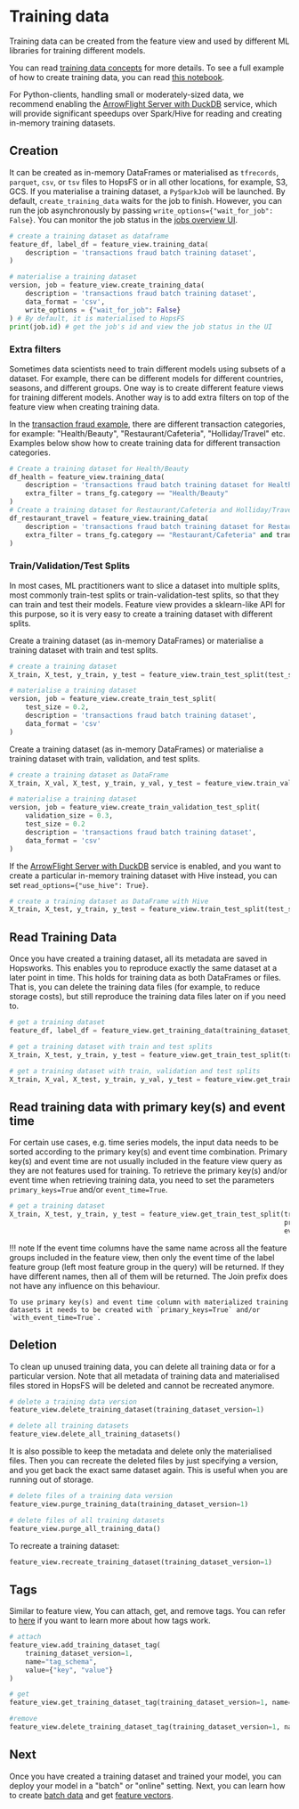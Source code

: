 # Training data

Training data can be created from the feature view and used by different ML libraries for training different models.

You can read [training data concepts](../../../concepts/fs/feature_view/offline_api.md) for more details. To see a full example of how to create training data, you can read [this notebook](https://github.com/logicalclocks/hopsworks-tutorials/blob/master/fraud_batch/2_feature_view_creation.ipynb).

For Python-clients, handling small or moderately-sized data, we recommend enabling the [ArrowFlight Server with DuckDB](../../../setup_installation/common/arrow_flight_duckdb.md) service,
which will provide significant speedups over Spark/Hive for reading and creating in-memory training datasets.

## Creation
It can be created as in-memory DataFrames or materialised as `tfrecords`, `parquet`, `csv`, or `tsv` files to HopsFS or in all other locations, for example, S3, GCS. If you materialise a training dataset, a `PySparkJob` will be launched. By default, `create_training_data` waits for the job to finish. However, you can run the job asynchronously by passing `write_options={"wait_for_job": False}`. You can monitor the job status in the [jobs overview UI](../../projects/jobs/pyspark_job.md#step-1-jobs-overview). 

```python
# create a training dataset as dataframe
feature_df, label_df = feature_view.training_data(
    description = 'transactions fraud batch training dataset',
)

# materialise a training dataset
version, job = feature_view.create_training_data(
    description = 'transactions fraud batch training dataset',
    data_format = 'csv',
    write_options = {"wait_for_job": False}
) # By default, it is materialised to HopsFS
print(job.id) # get the job's id and view the job status in the UI
```


### Extra filters
Sometimes data scientists need to train different models using subsets of a dataset. For example, there can be different models for different countries, seasons, and different groups. One way is to create different feature views for training different models. Another way is to add extra filters on top of the feature view when creating training data.

In the [transaction fraud example](https://github.com/logicalclocks/hopsworks-tutorials/blob/master/fraud_batch/1_feature_groups.ipynb), there are different transaction categories, for example: "Health/Beauty", "Restaurant/Cafeteria", "Holliday/Travel" etc. Examples below show how to create training data for different transaction categories.
```python
# Create a training dataset for Health/Beauty
df_health = feature_view.training_data(
    description = 'transactions fraud batch training dataset for Health/Beauty',
    extra_filter = trans_fg.category == "Health/Beauty"
)
# Create a training dataset for Restaurant/Cafeteria and Holliday/Travel
df_restaurant_travel = feature_view.training_data(
    description = 'transactions fraud batch training dataset for Restaurant/Cafeteria and Holliday/Travel',
    extra_filter = trans_fg.category == "Restaurant/Cafeteria" and trans_fg.category == "Holliday/Travel"
)
```


### Train/Validation/Test Splits
In most cases, ML practitioners want to slice a dataset into multiple splits, most commonly train-test splits or train-validation-test splits, so that they can train and test their models. Feature view provides a sklearn-like API for this purpose, so it is very easy to create a training dataset with different splits.

Create a training dataset (as in-memory DataFrames) or materialise a training dataset with train and test splits.
```python
# create a training dataset 
X_train, X_test, y_train, y_test = feature_view.train_test_split(test_size=0.2)

# materialise a training dataset
version, job = feature_view.create_train_test_split(
    test_size = 0.2,
    description = 'transactions fraud batch training dataset',
    data_format = 'csv'
)
```

Create a training dataset (as in-memory DataFrames) or materialise a training dataset with train, validation, and test splits.
```python
# create a training dataset as DataFrame
X_train, X_val, X_test, y_train, y_val, y_test = feature_view.train_validation_test_split(validation_size=0.3, test_size=0.2)

# materialise a training dataset
version, job = feature_view.create_train_validation_test_split(
    validation_size = 0.3, 
    test_size = 0.2
    description = 'transactions fraud batch training dataset',
    data_format = 'csv'
)
```

If the [ArrowFlight Server with DuckDB](../../../setup_installation/common/arrow_flight_duckdb.md) service is enabled,
and you want to create a particular in-memory training dataset with Hive instead, you can set `read_options={"use_hive": True}`.
```python
# create a training dataset as DataFrame with Hive
X_train, X_test, y_train, y_test = feature_view.train_test_split(test_size=0.2, read_options={"use_hive: True})
```

## Read Training Data
Once you have created a training dataset, all its metadata are saved in Hopsworks. This enables you to reproduce exactly the same dataset at a later point in time. This holds for training data as both DataFrames or files. That is, you can delete the training data files (for example, to reduce storage costs), but still reproduce the training data files later on if you need to.
```python
# get a training dataset
feature_df, label_df = feature_view.get_training_data(training_dataset_version=1)

# get a training dataset with train and test splits
X_train, X_test, y_train, y_test = feature_view.get_train_test_split(training_dataset_version=1)

# get a training dataset with train, validation and test splits
X_train, X_val, X_test, y_train, y_val, y_test = feature_view.get_train_validation_test_split(training_dataset_version=1)
```

## Read training data with primary key(s) and event time
For certain use cases, e.g. time series models, the input data needs to be sorted according to the primary key(s) and event time combination. 
Primary key(s) and event time are not usually included in the feature view query as they are not features used for training.
To retrieve the primary key(s) and/or event time when retrieving training data, you need to set the parameters `primary_keys=True` and/or `event_time=True`.


```python
# get a training dataset
X_train, X_test, y_train, y_test = feature_view.get_train_test_split(training_dataset_version=1, 
                                                                     primary_keys=True,
                                                                     event_time=True)
```

!!! note
    If the event time columns have the same name across all the feature groups included in the feature view, then only the event time of the label feature group (left most feature group in the query) will be returned. If they have different names, then all of them will be returned. The Join prefix does not have any influence on this behaviour.

    To use primary key(s) and event time column with materialized training datasets it needs to be created with `primary_keys=True` and/or `with_event_time=True`.  

## Deletion
To clean up unused training data, you can delete all training data or for a particular version. Note that all metadata of training data and materialised files stored in HopsFS will be deleted and cannot be recreated anymore.
```python
# delete a training data version
feature_view.delete_training_dataset(training_dataset_version=1)

# delete all training datasets
feature_view.delete_all_training_datasets()
```
It is also possible to keep the metadata and delete only the materialised files. Then you can recreate the deleted files by just specifying a version, and you get back the exact same dataset again. This is useful when you are running out of storage.
```python
# delete files of a training data version
feature_view.purge_training_data(training_dataset_version=1)

# delete files of all training datasets
feature_view.purge_all_training_data()
```
To recreate a training dataset:
```python
feature_view.recreate_training_dataset(training_dataset_version=1)
```

## Tags
Similar to feature view, You can attach, get, and remove tags. You can refer to [here](../tags/tags.md) if you want to learn more about how tags work.
```python
# attach
feature_view.add_training_dataset_tag(
    training_dataset_version=1, 
    name="tag_schema", 
    value={"key", "value"}
)

# get
feature_view.get_training_dataset_tag(training_dataset_version=1, name="tag_schema")

#remove
feature_view.delete_training_dataset_tag(training_dataset_version=1, name="tag_schema")
```

## Next
Once you have created a training dataset and trained your model, you can deploy your model in a "batch"  or "online" setting. Next, you can learn how to create [batch data](./batch-data.md) and get [feature vectors](./feature-vectors.md).
